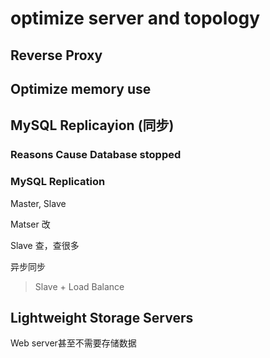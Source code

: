 # optimize server and topology



## Reverse Proxy





## Optimize memory use





## MySQL Replicayion (同步)



### Reasons Cause Database stopped





### MySQL Replication



Master, Slave

Matser 改

Slave 查，查很多

异步同步

> Slave + Load Balance
>



## Lightweight Storage Servers

Web server甚至不需要存储数据


